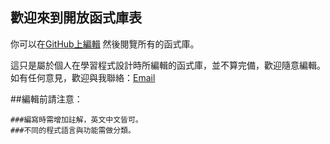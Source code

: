 ## 歡迎來到開放函式庫表

你可以在[GitHub上編輯](https://github.com/Jameswilson7788/openSource/edit/master/index.md) 然後閱覽所有的函式庫。

這只是屬於個人在學習程式設計時所編輯的函式庫，並不算完備，歡迎隨意編輯。如有任何意見，歡迎與我聯絡：[Email](domyfuneral@gmail.com)

##編輯前請注意：

	###編寫時需增加註解，英文中文皆可。
	###不同的程式語言與功能需做分類。
	
